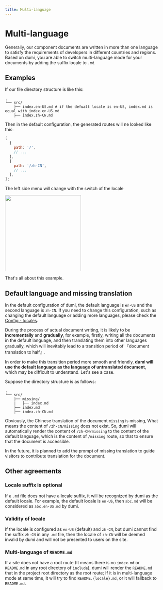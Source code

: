 ```yaml
---
title: Multi-language
---
```


# Multi-language

Generally, our component documents are written in more than one language to satisfy the requirements of developers in different countries and regions. Based on dumi, you are able to switch multi-language mode for your documents by adding the suffix locale to `.md`.

## Examples

If our file directory structure is like this:

```
.
└── src/
    ├── index.en-US.md # if the defualt locale is en-US, index.md is equal with index.en-US.md
    ├── index.zh-CN.md
```

Then in the default configuration, the generated routes will ne looked like this:

```js
[
  {
    path: '/',
    // ...
  },
  {
    path: '/zh-CN',
    // ...
  },
];
```

The left side menu will change with the switch of the locale

<img src="../assets/locale-menu.gif" width="250" />

That's all about this example.

## Default language and missing translation

In the default configuration of dumi, the default language is `en-US` and the second language is `zh-CN`. If you need to change this configuration, such as changing the default language or adding more languages, please check the [Config - locales](/config?#locales).

During the process of actual document writing, it is likely to be **incrementally** and **gradually**, for example, firstly, writing all the documents in the default language, and then translating them into other languages gradually, which will inevitably lead to a transition period of 『document translation to half』.

In order to make this transition period more smooth and friendly, **dumi will use the default language as the language of untranslated document**, which may be difficult to understand. Let's see a case.

Suppose the directory structure is as follows:

```
.
└── src/
    ├── missing/
    |   ├── index.md
    ├── index.md
    ├── index.zh-CN.md
```

Obviously, the Chinese translation of the document `missing` is missing, What means the content of `/zh-CN/missing` does not exist. So, dumi will automatically render the content of `/zh-CN/missing` to the content of the default language, which is the content of `/missing` route, so that to ensure that the document is accessible.

In the future, it is planned to add the prompt of missing translation to guide visitors to contribute translation for the document.

## Other agreements

### Locale suffix is optional

If a `.md` file does not have a locale suffix, it will be recognized by dumi as the default locale. For example, the default locale is `en-US`, then `abc.md` will be considered as `abc.en-US.md` by dumi.

### Validity of locale

If the locale is configured as `en-US` (default) and `zh-CN`, but dumi cannot find the suffix `zh-CN` in any `.md` file, then the locale of `zh-CN` will be deemed invalid by dumi and will not be presented to users on the site.

### Multi-language of `README.md`

If a site does not have a root route (It means there is no `index.md` or `README.md` in any root directory of `include`), dumi will render the `README.md` that in the project root directory as the root route; If it is in multi-language mode at same time, it will try to find `README.{locale}.md`, or it will fallback to `README.md`.
